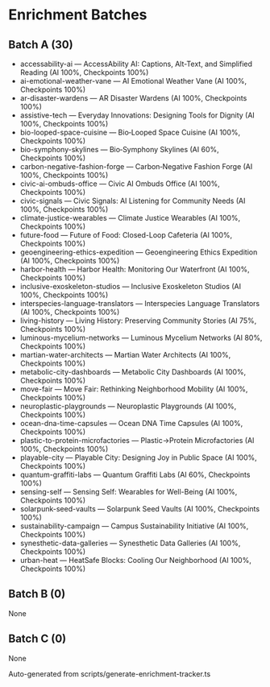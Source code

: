 # Enrichment Batches

## Batch A (30)
- accessability-ai — AccessAbility AI: Captions, Alt-Text, and Simplified Reading (AI 100%, Checkpoints 100%)
- ai-emotional-weather-vane — AI Emotional Weather Vane (AI 100%, Checkpoints 100%)
- ar-disaster-wardens — AR Disaster Wardens (AI 100%, Checkpoints 100%)
- assistive-tech — Everyday Innovations: Designing Tools for Dignity (AI 100%, Checkpoints 100%)
- bio-looped-space-cuisine — Bio‑Looped Space Cuisine (AI 100%, Checkpoints 100%)
- bio-symphony-skylines — Bio‑Symphony Skylines (AI 60%, Checkpoints 100%)
- carbon-negative-fashion-forge — Carbon‑Negative Fashion Forge (AI 100%, Checkpoints 100%)
- civic-ai-ombuds-office — Civic AI Ombuds Office (AI 100%, Checkpoints 100%)
- civic-signals — Civic Signals: AI Listening for Community Needs (AI 100%, Checkpoints 100%)
- climate-justice-wearables — Climate Justice Wearables (AI 100%, Checkpoints 100%)
- future-food — Future of Food: Closed-Loop Cafeteria (AI 100%, Checkpoints 100%)
- geoengineering-ethics-expedition — Geoengineering Ethics Expedition (AI 100%, Checkpoints 100%)
- harbor-health — Harbor Health: Monitoring Our Waterfront (AI 100%, Checkpoints 100%)
- inclusive-exoskeleton-studios — Inclusive Exoskeleton Studios (AI 100%, Checkpoints 100%)
- interspecies-language-translators — Interspecies Language Translators (AI 100%, Checkpoints 100%)
- living-history — Living History: Preserving Community Stories (AI 75%, Checkpoints 100%)
- luminous-mycelium-networks — Luminous Mycelium Networks (AI 80%, Checkpoints 100%)
- martian-water-architects — Martian Water Architects (AI 100%, Checkpoints 100%)
- metabolic-city-dashboards — Metabolic City Dashboards (AI 100%, Checkpoints 100%)
- move-fair — Move Fair: Rethinking Neighborhood Mobility (AI 100%, Checkpoints 100%)
- neuroplastic-playgrounds — Neuroplastic Playgrounds (AI 100%, Checkpoints 100%)
- ocean-dna-time-capsules — Ocean DNA Time Capsules (AI 100%, Checkpoints 100%)
- plastic-to-protein-microfactories — Plastic→Protein Microfactories (AI 100%, Checkpoints 100%)
- playable-city — Playable City: Designing Joy in Public Space (AI 100%, Checkpoints 100%)
- quantum-graffiti-labs — Quantum Graffiti Labs (AI 60%, Checkpoints 100%)
- sensing-self — Sensing Self: Wearables for Well-Being (AI 100%, Checkpoints 100%)
- solarpunk-seed-vaults — Solarpunk Seed Vaults (AI 100%, Checkpoints 100%)
- sustainability-campaign — Campus Sustainability Initiative (AI 100%, Checkpoints 100%)
- synesthetic-data-galleries — Synesthetic Data Galleries (AI 100%, Checkpoints 100%)
- urban-heat — HeatSafe Blocks: Cooling Our Neighborhood (AI 100%, Checkpoints 100%)

## Batch B (0)
None

## Batch C (0)
None


Auto-generated from scripts/generate-enrichment-tracker.ts